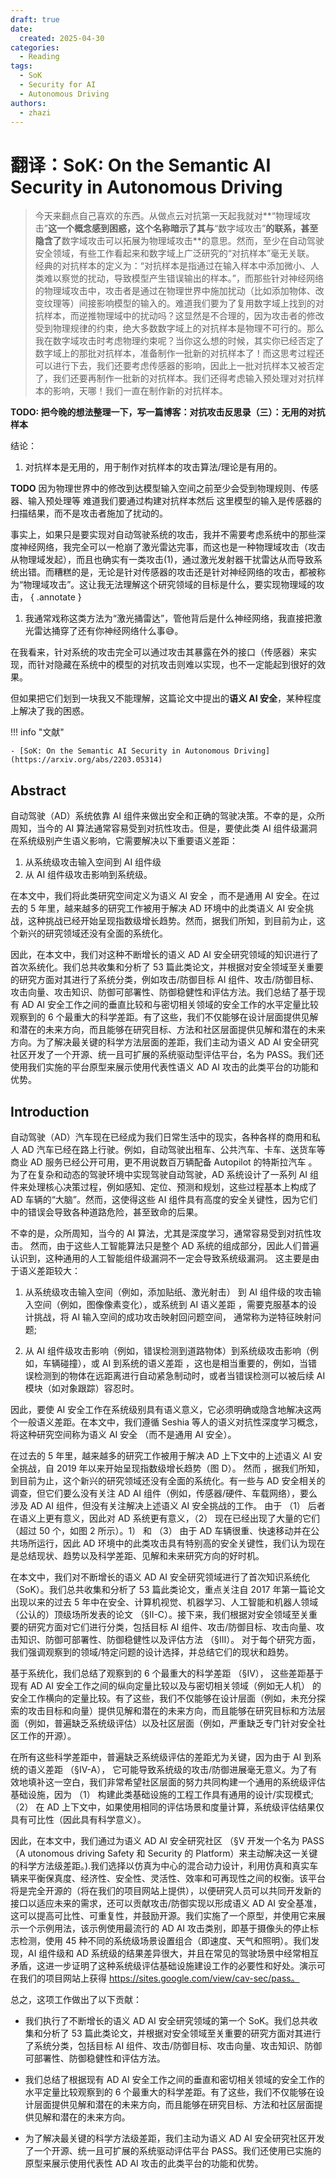 ```yaml
---
draft: true
date: 
  created: 2025-04-30
categories:
  - Reading
tags:
  - SoK
  - Security for AI
  - Autonomous Driving
authors:
  - zhazi
---
```


# 翻译：SoK: On the Semantic AI Security in Autonomous Driving 


> 今天来翻点自己喜欢的东西。从做点云对抗第一天起我就对**“物理域攻击”**这一个概念感到困惑，这个名称暗示了其与**“数字域攻击”**的联系，甚至隐含了**数字域攻击可以拓展为物理域攻击**的意思。然而，至少在自动驾驶安全领域，有些工作看起来和数字域上广泛研究的“对抗样本”毫无关联。
> 经典的对抗样本的定义为：“对抗样本是指通过在输入样本中添加微小、人类难以察觉的扰动，导致模型产生错误输出的样本。”，而那些针对神经网络的物理域攻击中，攻击者是通过在物理世界中施加扰动（比如添加物体、改变纹理等）间接影响模型的输入的。难道我们要为了复用数字域上找到的对抗样本，而逆推物理域中的扰动吗？这显然是不合理的，因为攻击者的修改受到物理规律的约束，绝大多数数字域上的对抗样本是物理不可行的。那么我在数字域攻击时考虑物理约束呢？当你这么想的时候，其实你已经否定了数字域上的那批对抗样本，准备制作一批新的对抗样本了！而这思考过程还可以进行下去，我们还要考虑传感器的影响，因此上一批对抗样本又被否定了，我们还要再制作一批新的对抗样本。我们还得考虑输入预处理对对抗样本的影响，天哪！我们一直在制作新的对抗样本。

**TODO: 把今晚的想法整理一下，写一篇博客：对抗攻击反思录（三）：无用的对抗样本**

结论：

1. 对抗样本是无用的，用于制作对抗样本的攻击算法/理论是有用的。

**TODO**
因为物理世界中的修改到达模型输入空间之前至少会受到物理规则、传感器、输入预处理等
难道我们要通过构建对抗样本然后
这里模型的输入是传感器的扫描结果，而不是攻击者施加了扰动的。

事实上，如果只是要实现对自动驾驶系统的攻击，我并不需要考虑系统中的那些深度神经网络，我完全可以一枪崩了激光雷达完事，而这也是一种物理域攻击（攻击从物理域发起），而且也确实有一类攻击(1)，通过激光发射器干扰雷达从而导致系统出错。而糟糕的是，无论是针对传感器的攻击还是针对神经网络的攻击，都被称为“物理域攻击”。这让我无法理解这个研究领域的目标是什么，要实现物理域的攻击，
{ .annotate }

1. 我通常戏称这类方法为“激光捅雷达”，管他背后是什么神经网络，我直接把激光雷达捅穿了还有你神经网络什么事:sweat_smile:。

在我看来，针对系统的攻击完全可以通过攻击其暴露在外的接口（传感器）来实现，而针对隐藏在系统中的模型的对抗攻击则难以实现，也不一定能起到很好的效果。

但如果把它们划到一块我又不能理解，这篇论文中提出的**语义 AI 安全**，某种程度上解决了我的困惑。

!!! info "文献"

    - [SoK: On the Semantic AI Security in Autonomous Driving](https://arxiv.org/abs/2203.05314)

## Abstract

自动驾驶（AD）系统依靠 AI 组件来做出安全和正确的驾驶决策。不幸的是，众所周知，当今的 AI 算法通常容易受到对抗性攻击。但是，要使此类 AI 组件级漏洞在系统级别产生语义影响，它需要解决以下重要语义差距：

1. 从系统级攻击输入空间到 AI 组件级
2. 从 AI 组件级攻击影响到系统级。

在本文中，我们将此类研究空间定义为语义 AI 安全 ，而不是通用 AI 安全。在过去的 5 年里，越来越多的研究工作被用于解决 AD 环境中的此类语义 AI 安全挑战，这种挑战已经开始呈现指数级增长趋势。然而，据我们所知，到目前为止，这个新兴的研究领域还没有全面的系统化。

因此，在本文中，我们对这种不断增长的语义 AD AI 安全研究领域的知识进行了首次系统化。我们总共收集和分析了 53 篇此类论文，并根据对安全领域至关重要的研究方面对其进行了系统分类，例如攻击/防御目标 AI 组件、攻击/防御目标、攻击向量、攻击知识、防御可部署性、防御稳健性和评估方法。我们总结了基于现有 AD AI 安全工作之间的垂直比较和与密切相关领域的安全工作的水平定量比较观察到的 6 个最重大的科学差距。有了这些，我们不仅能够在设计层面提供见解和潜在的未来方向，而且能够在研究目标、方法和社区层面提供见解和潜在的未来方向。为了解决最关键的科学方法层面的差距，我们主动为语义 AD AI 安全研究社区开发了一个开源、统一且可扩展的系统驱动型评估平台，名为 PASS。我们还使用我们实施的平台原型来展示使用代表性语义 AD AI 攻击的此类平台的功能和优势。

## Introduction
自动驾驶（AD）汽车现在已经成为我们日常生活中的现实，各种各样的商用和私人 AD 汽车已经在路上行驶。例如，自动驾驶出租车、公共汽车、卡车、送货车等商业 AD 服务已经公开可用，更不用说数百万辆配备 Autopilot 的特斯拉汽车 。为了在复杂和动态的驾驶环境中实现驾驶自动驾驶，AD 系统设计了一系列 AI 组件来处理核心决策过程，例如感知、定位、预测和规划，这些过程基本上构成了 AD 车辆的“大脑”。然而，这使得这些 AI 组件具有高度的安全关键性，因为它们中的错误会导致各种道路危险，甚至致命的后果。

不幸的是，众所周知，当今的 AI 算法，尤其是深度学习，通常容易受到对抗性攻击。 然而，由于这些人工智能算法只是整个 AD 系统的组成部分，因此人们普遍认识到，这种通用的人工智能组件级漏洞不一定会导致系统级漏洞。 这主要是由于语义差距较大：

1. 从系统级攻击输入空间（例如，添加贴纸、激光射击） 到 AI 组件级的攻击输入空间（例如，图像像素变化），或系统到 AI 语义差距 ，需要克服基本的设计挑战，将 AI 输入空间的成功攻击映射回问题空间， 通常称为逆特征映射问题;

2. 从 AI 组件级攻击影响（例如，错误检测到道路物体）到系统级攻击影响（例如，车辆碰撞），或 AI 到系统的语义差距 ，这也是相当重要的，例如，当错误检测到的物体在远距离进行自动紧急制动时，或者当错误检测可以被后续 AI 模块（如对象跟踪）容忍时。

因此，要使 AI 安全工作在系统级别具有语义意义，它必须明确或隐含地解决这两个一般语义差距。在本文中，我们遵循 Seshia 等人的语义对抗性深度学习概念，将这种研究空间称为语义 AI 安全 （而不是通用 AI 安全）。

在过去的 5 年里，越来越多的研究工作被用于解决 AD 上下文中的上述语义 AI 安全挑战，自 2019 年以来开始呈现指数级增长趋势（图 D）。 然而 ，据我们所知，到目前为止，这个新兴的研究领域还没有全面的系统化。有一些与 AD 安全相关的调查，但它们要么没有关注 AD AI 组件（例如，传感器/硬件、车载网络），要么涉及 AD AI 组件，但没有关注解决上述语义 AI 安全挑战的工作。 由于 （1） 后者在语义上更有意义，因此对 AD 系统更有意义，（2） 现在已经出现了大量的它们（超过 50 个，如图 2 所示）。1） 和 （3） 由于 AD 车辆很重、快速移动并在公共场所运行，因此 AD 环境中的此类攻击具有特别高的安全关键性，我们认为现在是总结现状、趋势以及科学差距、见解和未来研究方向的好时机。

在本文中，我们对不断增长的语义 AD AI 安全研究领域进行了首次知识系统化 （SoK）。我们总共收集和分析了 53 篇此类论文，重点关注自 2017 年第一篇论文出现以来的过去 5 年中在安全、计算机视觉、机器学习、人工智能和机器人领域（公认的）顶级场所发表的论文 （§II-C）。接下来，我们根据对安全领域至关重要的研究方面对它们进行分类，包括目标 AI 组件、攻击/防御目标、攻击向量、攻击知识、防御可部署性、防御稳健性以及评估方法 （§III）。 对于每个研究方面，我们强调观察到的领域/特定问题的设计选择，并总结它们的现状和趋势。

基于系统化，我们总结了观察到的 6 个最重大的科学差距 （§IV）， 这些差距基于现有 AD AI 安全工作之间的纵向定量比较以及与密切相关领域（例如无人机） 的安全工作横向的定量比较。有了这些，我们不仅能够在设计层面（例如，未充分探索的攻击目标和向量）提供见解和潜在的未来方向，而且能够在研究目标和方法层面（例如，普遍缺乏系统级评估）以及社区层面（例如，严重缺乏专门针对安全社区工作的开源）。

在所有这些科学差距中，普遍缺乏系统级评估的差距尤为关键，因为由于 AI 到系统的语义差距 （§IV-A）， 它可能导致系统级的攻击/防御进展毫无意义。为了有效地填补这一空白，我们非常希望社区层面的努力共同构建一个通用的系统级评估基础设施，因为 （1） 构建此类基础设施的工程工作具有通用的设计/实现模式;（2） 在 AD 上下文中，如果使用相同的评估场景和度量计算，系统级评估结果仅具有可比性（因此具有科学意义）。

因此，在本文中，我们通过为语义 AD AI 安全研究社区 （§V 开发一个名为 PASS（A utonomous driving Safety 和 Security 的 Platform）来主动解决这一关键的科学方法级差距。).我们选择以仿真为中心的混合动力设计，利用仿真和真实车辆来平衡保真度、经济性、安全性、灵活性、效率和可再现性之间的权衡。该平台将是完全开源的（将在我们的项目网站上提供），以便研究人员可以共同开发新的接口以适应未来的需求，还可以贡献攻击/防御实现以形成语义 AD AI 安全基准，这可以提高可比性、可重复性，并鼓励开源。我们实施了一个原型，并使用它来展示一个示例用法，该示例使用最流行的 AD AI 攻击类别，即基于摄像头的停止标志检测，使用 45 种不同的系统级场景设置组合（即速度、天气和照明）。我们发现，AI 组件级和 AD 系统级的结果差异很大，并且在常见的驾驶场景中经常相互矛盾，这进一步证明了这种系统级评估基础设施建设工作的必要性和好处。演示可在我们的项目网站上获得 https://sites.google.com/view/cav-sec/pass。

总之，这项工作做出了以下贡献：

- 我们执行了不断增长的语义 AD AI 安全研究领域的第一个 SoK。我们总共收集和分析了 53 篇此类论文，并根据对安全领域至关重要的研究方面对其进行了系统分类，包括目标 AI 组件、攻击/防御目标、攻击向量、攻击知识、防御可部署性、防御稳健性和评估方法。

- 我们总结了根据现有 AD AI 安全工作之间的垂直和密切相关领域的安全工作的水平定量比较观察到的 6 个最重大的科学差距。有了这些，我们不仅能够在设计层面提供见解和潜在的未来方向，而且能够在研究目标、方法和社区层面提供见解和潜在的未来方向。

- 为了解决最关键的科学方法级差距，我们主动为语义 AD AI 安全研究社区开发了一个开源、统一且可扩展的系统驱动评估平台 PASS。我们还使用已实施的原型来展示使用代表性 AD AI 攻击的此类平台的功能和优势。
